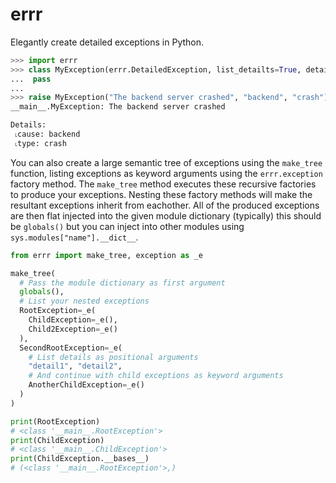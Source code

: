 # errr
Elegantly create detailed exceptions in Python.


```python
>>> import errr
>>> class MyException(errr.DetailedException, list_detailts=True, details=["cause", "type"]):
...  pass
...
>>> raise MyException("The backend server crashed", "backend", "crash")
__main__.MyException: The backend server crashed

Details:
 ˪cause: backend
 ˪type: crash
```

You can also create a large semantic tree of exceptions using the `make_tree` function,
listing exceptions as keyword arguments using the `errr.exception` factory method. The
`make_tree` method executes these recursive factories to produce your exceptions. Nesting
these factory methods will make the resultant exceptions inherit from eachother. All of
the produced exceptions are then flat injected into the given module dictionary
(typically) this should be `globals()` but you can inject into other modules using
`sys.modules["name"].__dict__`.

```python
from errr import make_tree, exception as _e

make_tree(
  # Pass the module dictionary as first argument
  globals(),
  # List your nested exceptions
  RootException=_e(
    ChildException=_e(),
    Child2Exception=_e()
  ),
  SecondRootException=_e(
    # List details as positional arguments
    "detail1", "detail2",
    # And continue with child exceptions as keyword arguments
    AnotherChildException=_e()
  )
)

print(RootException)
# <class '__main__.RootException'>
print(ChildException)
# <class '__main__.ChildException'>
print(ChildException.__bases__)
# (<class '__main__.RootException'>,)
```
